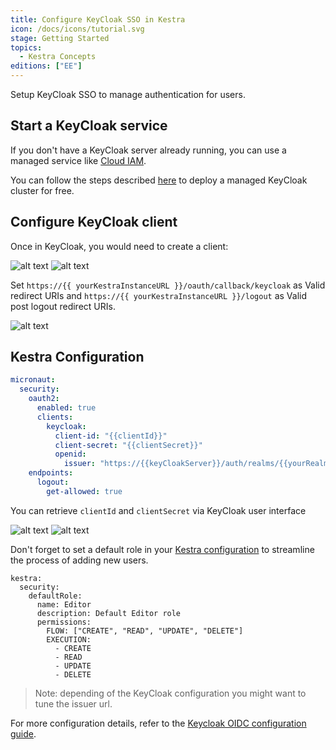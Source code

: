 ```yaml
---
title: Configure KeyCloak SSO in Kestra
icon: /docs/icons/tutorial.svg
stage: Getting Started
topics:
  - Kestra Concepts
editions: ["EE"]
---
```


Setup KeyCloak SSO to manage authentication for users.

## Start a KeyCloak service

If you don't have a KeyCloak server already running, you can use a managed service like [Cloud IAM](https://app.cloud-iam.com).

You can follow the steps described [here](https://documentation.cloud-iam.com/get-started/complete-tutorial.html) to deploy a managed KeyCloak cluster for free.

## Configure KeyCloak client

Once in KeyCloak, you would need to create a client:

![alt text](@assets/docs/how-to-guides/keycloak/client1.png)
![alt text](@assets/docs/how-to-guides/keycloak/client2.png)

Set `https://{{ yourKestraInstanceURL }}/oauth/callback/keycloak` as Valid redirect URIs and `https://{{ yourKestraInstanceURL }}/logout` as Valid post logout redirect URIs.

![alt text](@assets/docs/how-to-guides/keycloak/redirect-uri.png)

## Kestra Configuration

```yaml
micronaut:
  security:
    oauth2:
      enabled: true
      clients:
        keycloak:
          client-id: "{{clientId}}"
          client-secret: "{{clientSecret}}"
          openid:
            issuer: "https://{{keyCloakServer}}/auth/realms/{{yourRealm}}"
    endpoints:
      logout:
        get-allowed: true
```

You can retrieve `clientId` and `clientSecret` via KeyCloak user interface

![alt text](@assets/docs/how-to-guides/keycloak/clientId.png)
![alt text](@assets/docs/how-to-guides/keycloak/clientSecret.png)


Don't forget to set a default role in your [Kestra configuration](../configuration/index.md) to streamline the process of adding new users.

```
kestra:
  security:
    defaultRole:
      name: Editor
      description: Default Editor role
      permissions:
        FLOW: ["CREATE", "READ", "UPDATE", "DELETE"]
        EXECUTION:
          - CREATE
          - READ
          - UPDATE
          - DELETE
```

> Note: depending of the KeyCloak configuration you might want to tune the issuer url.

For more configuration details, refer to the [Keycloak OIDC configuration guide](https://guides.micronaut.io/latest/micronaut-oauth2-keycloak-gradle-java.html).
